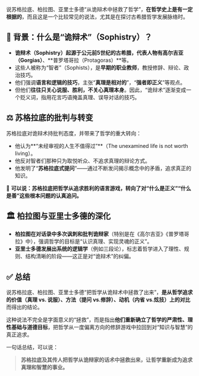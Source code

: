 说苏格拉底、柏拉图、亚里士多德“从诡辩术中拯救了哲学”，**在哲学史上是有一定根据的**，而且这是一个比较常见的说法，尤其是在探讨古希腊哲学发展脉络时。
 
## 🧠 背景：什么是“诡辩术”（Sophistry）？

* **诡辩术（Sophistry）**起源于公元前5世纪的古希腊，代表人物有**高尔吉亚（Gorgias）**、\*\*普罗塔哥拉（Protagoras）\*\*等。
* 这些人被称为“智者”（Sophists），是**早期的职业教师**，教授修辞、辩论、政治技巧。
* 他们强调**语言和逻辑的技巧**，主张“**真理是相对的**”，“**强者即正义**”等观点。
* 但他们**往往只关心说服、胜利，不关心真理本身**。因此，“诡辩术”逐渐变成一个贬义词，指用花言巧语掩盖真理、误导对话的技巧。
 

## ⚖️ 苏格拉底的批判与转变

苏格拉底对诡辩术持批判态度，并带来了哲学的重大转向：

* 他认为\*\*“未经审视的人生不值得过”\*\*（The unexamined life is not worth living）。
* 他反对智者们那种只为取悦听众、不追求真理的辩论方式。
* 他发明了“**苏格拉底式提问**”——通过不断发问揭示概念中的矛盾，追求真正的知识。

📌 **可以说：苏格拉底把哲学从追求胜利的语言游戏，转向了对“什么是正义”“什么是善”这些根本问题的认真追问。**
 

## 🏛️ 柏拉图与亚里士多德的深化

* **柏拉图在对话录中多次讽刺和批判诡辩家**（特别是在《高尔吉亚》《普罗塔哥拉》中），强调哲学的目标是“认识真理、实现灵魂的正义”。
* **亚里士多德发展出系统的逻辑学**（例如三段论），标志着哲学进入了理性、规则、结构清晰的阶段——这正是对“诡辩术”的纠偏。
 

## ✅ 总结

说苏格拉底、柏拉图、亚里士多德“把哲学从诡辩术中拯救了出来”，**是从哲学追求的价值（真理 vs. 说服）、方法（提问 vs.修辞）、动机（内省 vs.炫技）上的对比**而得出的结论。

这种说法不完全是字面意义的“拯救”，而是指出**他们重新确立了哲学的严肃性、理性基础与道德目标**，把哲学从一度偏离方向的修辞游戏中拉回到对“知识与智慧”的真正追求。

一句话总结，可以说：

> **苏格拉底及其传人把哲学从诡辩家的话术中拯救出来，让哲学重新成为追求真理和智慧的事业。**
